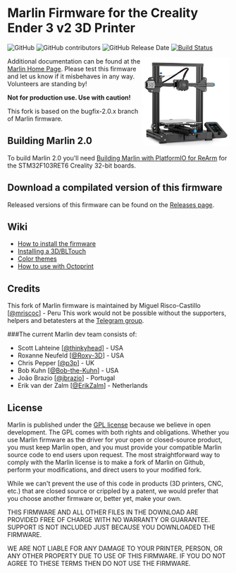 # Marlin Firmware for the Creality Ender 3 v2 3D Printer 

![GitHub](https://img.shields.io/github/license/mriscoc/Marlin_Ender3v2.svg)
![GitHub contributors](https://img.shields.io/github/contributors/mriscoc/Marlin_Ender3v2.svg)
![GitHub Release Date](https://img.shields.io/github/release-date/mriscoc/Marlin_Ender3v2.svg)
[![Build Status](https://github.com/mriscoc/Marlin_Ender3v2/workflows/CI/badge.svg?branch=bugfix-2.0.x)](https://github.com/mriscoc/Marlin_Ender3v2/actions)

<img align="right" width=200 src="buildroot/share/pixmaps/Ender-3V2.jpg" />

Additional documentation can be found at the [Marlin Home Page](https://marlinfw.org/).
Please test this firmware and let us know if it misbehaves in any way. Volunteers are standing by!

__Not for production use. Use with caution!__

This fork is based on the bugfix-2.0.x branch of Marlin firmware.

## Building Marlin 2.0

To build Marlin 2.0 you'll need [Building Marlin with PlatformIO for ReArm](https://marlinfw.org/docs/basics/install_rearm.html) for the STM32F103RET6 Creality 32-bit boards.

## Download a compilated version of this firmware

Released versions of this firmware can be found on the [Releases page](https://github.com/mriscoc/Marlin_Ender3v2/releases).

## Wiki
 - [How to install the firmware](https://github.com/mriscoc/Marlin_Ender3v2/wiki/How-to-install-the-firmware)
 - [Installing a 3D/BLTouch](https://github.com/mriscoc/Marlin_Ender3v2/wiki/3D-BLTouch)
 - [Color themes](https://github.com/mriscoc/Marlin_Ender3v2/wiki/Color-Themes)
 - [How to use with Octoprint](https://github.com/mriscoc/Marlin_Ender3v2/wiki/Octoprint)
  
## Credits

This fork of Marlin firmware is maintained by Miguel Risco-Castillo [[@mriscoc](https://github.com/mriscoc)] - Peru
This work would not be possible without the supporters, helpers and betatesters at the [Telegram group](https://t.me/Ender3v2_Firmware).

###The current Marlin dev team consists of:
 - Scott Lahteine [[@thinkyhead](https://github.com/thinkyhead)] - USA
 - Roxanne Neufeld [[@Roxy-3D](https://github.com/Roxy-3D)] - USA
 - Chris Pepper [[@p3p](https://github.com/p3p)] - UK
 - Bob Kuhn [[@Bob-the-Kuhn](https://github.com/Bob-the-Kuhn)] - USA
 - João Brazio [[@jbrazio](https://github.com/jbrazio)] - Portugal
 - Erik van der Zalm [[@ErikZalm](https://github.com/ErikZalm)] - Netherlands

## License

Marlin is published under the [GPL license](/LICENSE) because we believe in open development. The GPL comes with both rights and obligations. Whether you use Marlin firmware as the driver for your open or closed-source product, you must keep Marlin open, and you must provide your compatible Marlin source code to end users upon request. The most straightforward way to comply with the Marlin license is to make a fork of Marlin on Github, perform your modifications, and direct users to your modified fork.

While we can't prevent the use of this code in products (3D printers, CNC, etc.) that are closed source or crippled by a patent, we would prefer that you choose another firmware or, better yet, make your own.

THIS FIRMWARE AND ALL OTHER FILES IN THE DOWNLOAD ARE PROVIDED FREE OF CHARGE WITH NO WARRANTY OR GUARANTEE. SUPPORT IS NOT INCLUDED JUST BECAUSE YOU DOWNLOADED THE FIRMWARE.

WE ARE NOT LIABLE FOR ANY DAMAGE TO YOUR PRINTER, PERSON, OR ANY OTHER PROPERTY DUE TO USE OF THIS FIRMWARE. IF YOU DO NOT AGREE TO THESE TERMS THEN DO NOT USE THE FIRMWARE.
